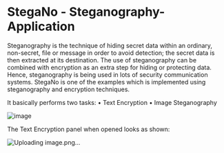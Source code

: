 # StegaNo - Steganography-Application
Steganography is the technique of hiding secret data within an ordinary, non-secret, file or message in order to avoid detection; the secret data is then extracted at its destination. The use of steganography can be combined with encryption as an extra step for hiding or protecting data. Hence, steganography is being used in lots of security communication systems. StegaNo is one of the examples which is implemented using steganography and encryption techniques.

It basically performs two tasks:
•	Text Encryption
•	Image Steganography

![image](https://user-images.githubusercontent.com/75313778/181840485-ab514906-cea3-4dec-bef7-5011464539e7.png)

The Text Encryption panel when opened looks as shown:

![Uploading image.png…]()

